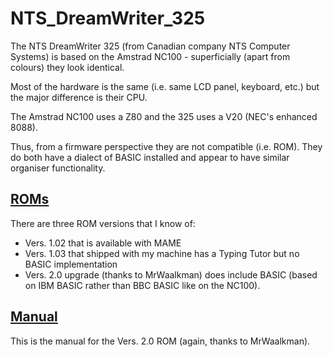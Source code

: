 # NTS_DreamWriter_325
The NTS DreamWriter 325 (from Canadian company NTS Computer Systems) is based on the Amstrad NC100 - superficially (apart from colours) they look identical. <br>

Most of the hardware is the same (i.e. same LCD panel, keyboard, etc.) but the major difference is their CPU.<br>

The Amstrad NC100 uses a Z80 and the 325 uses a V20 (NEC's enhanced 8088). <br>

Thus, from a firmware perspective they are not compatible (i.e. ROM).  They do both have a dialect of BASIC installed and appear to have similar organiser functionality.<br>

## [ROMs](ROM)
There are three ROM versions that I know of:
- Vers. 1.02 that is available with MAME
- Vers. 1.03 that shipped with my machine has a Typing Tutor but no BASIC implementation
- Vers. 2.0 upgrade (thanks to MrWaalkman) does include BASIC (based on IBM BASIC rather than BBC BASIC like on the NC100).

## [Manual](https://archive.org/details/dreamwriter-325-instruction-manual)
This is the manual for the Vers. 2.0 ROM (again, thanks to MrWaalkman).<br>
